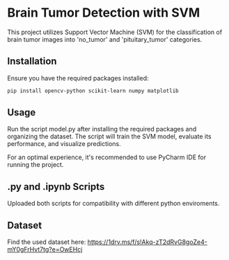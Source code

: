 
# Brain Tumor Detection with SVM

This project utilizes Support Vector Machine (SVM) for the classification of brain tumor images into 'no_tumor' and 'pituitary_tumor' categories. 

## Installation

Ensure you have the required packages installed:

```bash
pip install opencv-python scikit-learn numpy matplotlib
```
## Usage

Run the script model.py after installing the required packages and organizing the dataset. The script will train the SVM model, evaluate its performance, and visualize predictions.

For an optimal experience, it's recommended to use PyCharm IDE for running the project.


## .py and .ipynb Scripts
Uploaded both scripts for compatibility with different python enviroments. 

## Dataset
Find the used dataset here: https://1drv.ms/f/s!Akq-zT2dRvG8goZe4-mY0gFrHvt7tg?e=OwEHcj
